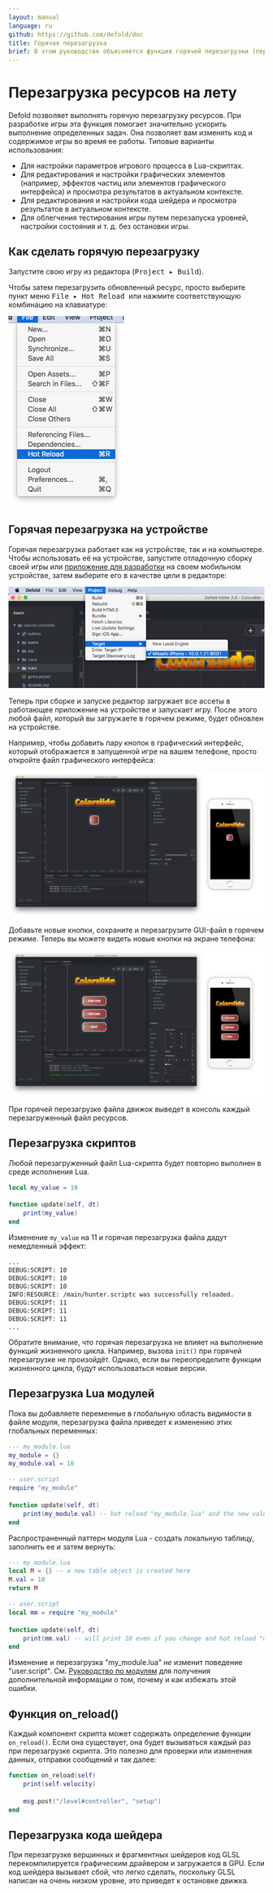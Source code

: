 ```yaml
---
layout: manual
language: ru
github: https://github.com/defold/doc
title: Горячая перезагрузка
brief: В этом руководстве объясняется функция горячей перезагрузки (перезагрузки на лету) в Defold. 
---
```


# Перезагрузка ресурсов на лету

Defold позволяет выполнять горячую перезагрузку ресурсов. При разработке игры эта функция помогает значительно ускорить выполнение определенных задач. Она позволяет вам изменять код и содержимое игры во время ее работы. Типовые варианты использования:

- Для настройки параметров игрового процесса в Lua-скриптах.
- Для редактирования и настройки графических элементов (например, эффектов частиц или элементов графического интерфейса) и просмотра результатов в актуальном контексте.
- Для редактирования и настройки кода шейдера и просмотра результатов в актуальном контексте.
- Для облегчения тестирования игры путем перезапуска уровней, настройки состояния и т. д. без остановки игры. 

## Как сделать горячую перезагрузку

Запустите свою игру из редактора (<kbd>Project ▸ Build</kbd>).

Чтобы затем перезагрузить обновленный ресурс, просто выберите пункт меню <kbd> File ▸ Hot Reload </kbd> или нажмите соответствующую комбинацию на клавиатуре: 

![Reloading resources](/manuals/images/hot-reload/menu.png)

## Горячая перезагрузка на устройстве

Горячая перезагрузка работает как на устройстве, так и на компьютере. Чтобы использовать её на устройстве, запустите отладочную сборку своей игры или [приложение для разработки](/ru/manuals/dev-app) на своем мобильном устройстве, затем выберите его в качестве цели в редакторе: 

![target device](/manuals/images/hot-reload/target.png)

Теперь при сборке и запуске редактор загружает все ассеты в работающее приложение на устройстве и запускает игру. После этого любой файл, который вы загружаете в горячем режиме, будет обновлен на устройстве.

Например, чтобы добавить пару кнопок в графический интерфейс, который отображается в запущенной игре на вашем телефоне, просто откройте файл графического интерфейса: 

![reload gui](/manuals/images/hot-reload/gui.png)

Добавьте новые кнопки, сохраните и перезагрузите GUI-файл в горячем режиме. Теперь вы можете видеть новые кнопки на экране телефона: 

![reloaded gui](/manuals/images/hot-reload/gui-reloaded.png)

При горячей перезагрузке файла движок выведет в консоль каждый перезагруженный файл ресурсов. 

## Перезагрузка скриптов

Любой перезагруженный файл Lua-скрипта будет повторно выполнен в среде исполнения Lua. 

```lua
local my_value = 10

function update(self, dt)
    print(my_value)
end
```

Изменение `my_value` на 11 и горячая перезагрузка файла дадут немедленный эффект: 

```text
...
DEBUG:SCRIPT: 10
DEBUG:SCRIPT: 10
DEBUG:SCRIPT: 10
INFO:RESOURCE: /main/hunter.scriptc was successfully reloaded.
DEBUG:SCRIPT: 11
DEBUG:SCRIPT: 11
DEBUG:SCRIPT: 11
...
```

Обратите внимание, что горячая перезагрузка не влияет на выполнение функций жизненного цикла. Например, вызова `init()` при горячей перезагрузке не произойдёт. Однако, если вы переопределите функции жизненного цикла, будут использоваться новые версии. 

## Перезагрузка Lua модулей 

Пока вы добавляете переменные в глобальную область видимости в файле модуля, перезагрузка файла приведет к изменению этих глобальных переменных: 

```lua
--- my_module.lua
my_module = {}
my_module.val = 10
```

```lua
-- user.script
require "my_module"

function update(self, dt)
    print(my_module.val) -- hot reload "my_module.lua" and the new value will print
end
```

Распространенный паттерн модуля Lua - создать локальную таблицу, заполнить ее и затем вернуть: 

```lua
--- my_module.lua
local M = {} -- a new table object is created here
M.val = 10
return M
```

```lua
-- user.script
local mm = require "my_module"

function update(self, dt)
    print(mm.val) -- will print 10 even if you change and hot reload "my_module.lua"
end
```

Изменение и перезагрузка "my_module.lua" _не_ изменит поведение "user.script". См. [Руководство по модулям](/ru/manuals/modules) для получения дополнительной информации о том, почему и как избежать этой ошибки.

## Функция on_reload()

Каждый компонент скрипта может содержать определение функции `on_reload()`. Если она существует, она будет вызываться каждый раз при перезагрузке скрипта. Это полезно для проверки или изменения данных, отправки сообщений и так далее: 

```lua
function on_reload(self)
    print(self.velocity)

    msg.post("/level#controller", "setup")
end
```

## Перезагрузка кода шейдера

При перезагрузке вершинных и фрагментных шейдеров код GLSL перекомпилируется графическим драйвером и загружается в GPU. Если код шейдера вызывает сбой, что легко сделать, поскольку GLSL написан на очень низком уровне, это приведет к остановке движка. 
